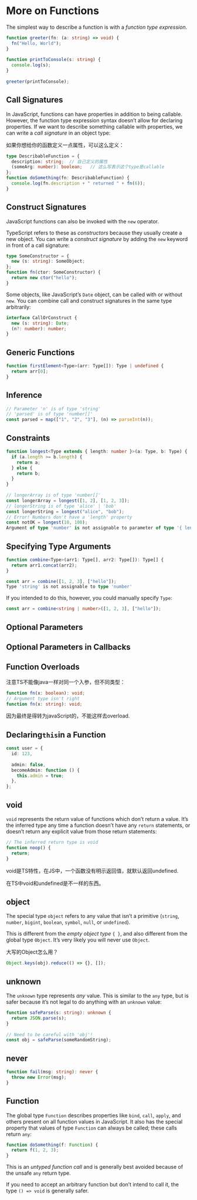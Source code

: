 # More on Functions

The simplest way to describe a function is with a *function type expression*.

```typescript
function greeter(fn: (a: string) => void) {
  fn("Hello, World");
}
 
function printToConsole(s: string) {
  console.log(s);
}
 
greeter(printToConsole);
```



## Call Signatures

In JavaScript, functions can have properties in addition to being callable. However, the function type expression syntax doesn’t allow for declaring properties. If we want to describe something callable with properties, we can write a *call signature* in an object type:

如果你想给你的函数定义一点属性，可以这么定义：

```typescript
type DescribableFunction = {
  description: string;	// 自己定义的属性
  (someArg: number): boolean;	// 这么写表示这个type是callable
};
function doSomething(fn: DescribableFunction) {
  console.log(fn.description + " returned " + fn(6));
}
```

## Construct Signatures

JavaScript functions can also be invoked with the `new` operator.

TypeScript refers to these as *constructors* because they usually create a new object. You can write a *construct signature* by adding the `new` keyword in front of a call signature:

```typescript
type SomeConstructor = {
  new (s: string): SomeObject;
};
function fn(ctor: SomeConstructor) {
  return new ctor("hello");
}
```

Some objects, like JavaScript’s `Date` object, can be called with or without `new`. You can combine call and construct signatures in the same type arbitrarily:

```typescript
interface CallOrConstruct {
  new (s: string): Date;
  (n?: number): number;
}
```

## Generic Functions

```typescript
function firstElement<Type>(arr: Type[]): Type | undefined {
  return arr[0];
}
```

## Inference

```typescript
// Parameter 'n' is of type 'string'
// 'parsed' is of type 'number[]'
const parsed = map(["1", "2", "3"], (n) => parseInt(n));
```

## Constraints

```typescript
function longest<Type extends { length: number }>(a: Type, b: Type) {
  if (a.length >= b.length) {
    return a;
  } else {
    return b;
  }
}
 
// longerArray is of type 'number[]'
const longerArray = longest([1, 2], [1, 2, 3]);
// longerString is of type 'alice' | 'bob'
const longerString = longest("alice", "bob");
// Error! Numbers don't have a 'length' property
const notOK = longest(10, 100);
Argument of type 'number' is not assignable to parameter of type '{ length: number; }'.
```



## Specifying Type Arguments

```typescript
function combine<Type>(arr1: Type[], arr2: Type[]): Type[] {
  return arr1.concat(arr2);
}

const arr = combine([1, 2, 3], ["hello"]);
Type 'string' is not assignable to type 'number'

```

If you intended to do this, however, you could manually specify `Type`:

```typescript
const arr = combine<string | number>([1, 2, 3], ["hello"]);
```

## Optional Parameters

## Optional Parameters in Callbacks

## Function Overloads

注意TS不能像java一样对同一个入参，但不同类型：

```typescript
function fn(x: boolean): void;
// Argument type isn't right
function fn(x: string): void;
```

因为最终是得转为javaScript的，不能这样去overload.

## Declaring`this`in a Function

```typescript
const user = {
  id: 123,
 
  admin: false,
  becomeAdmin: function () {
    this.admin = true;
  },
};
```



## void

`void` represents the return value of functions which don’t return a value. It’s the inferred type any time a function doesn’t have any `return` statements, or doesn’t return any explicit value from those return statements:

```typescript
// The inferred return type is void
function noop() {
  return;
}
```

void是TS特性，在JS中，一个函数没有明示返回值，就默认返回undefined.

在TS中void和undefined是不一样的东西。

## object

The special type `object` refers to any value that isn’t a primitive (`string`, `number`, `bigint`, `boolean`, `symbol`, `null`, or `undefined`).

This is different from the *empty object type* `{ }`, and also different from the global type `Object`. It’s very likely you will never use `Object`.

大写的Object怎么用？

```typescript
Object.keys(obj).reduce(() => {}, []);
```

## unknown

The `unknown` type represents *any* value. This is similar to the `any` type, but is safer because it’s not legal to do anything with an `unknown` value:

```typescript
function safeParse(s: string): unknown {
  return JSON.parse(s);
}
 
// Need to be careful with 'obj'!
const obj = safeParse(someRandomString);
```

## never

```typescript
function fail(msg: string): never {
  throw new Error(msg);
}
```

## Function

The global type `Function` describes properties like `bind`, `call`, `apply`, and others present on all function values in JavaScript. It also has the special property that values of type `Function` can always be called; these calls return `any`:

```typescript
function doSomething(f: Function) {
  return f(1, 2, 3);
}
```



This is an *untyped function call* and is generally best avoided because of the unsafe `any` return type.

If you need to accept an arbitrary function but don’t intend to call it, the type `() => void` is generally safer.






